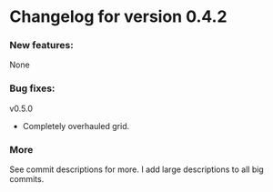 # Changelog for version 0.4.2
### New features:
None

### Bug fixes:
v0.5.0
* Completely overhauled grid.

### More
See commit descriptions for more. I add large descriptions to all big commits.